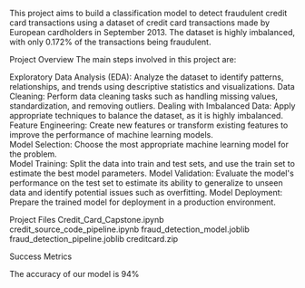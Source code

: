 This project aims to build a classification model to detect fraudulent credit card transactions using a dataset of credit card transactions made by European cardholders in September 2013. The dataset is highly imbalanced, with only 0.172% of the transactions being fraudulent.

Project Overview The main steps involved in this project are:

Exploratory Data Analysis (EDA): Analyze the dataset to identify patterns, relationships, and trends using descriptive statistics and visualizations.
Data Cleaning: Perform data cleaning tasks such as handling missing values, standardization, and removing outliers.  Dealing with Imbalanced Data: Apply appropriate techniques to balance the dataset, as it is highly imbalanced.
Feature Engineering: Create new features or transform existing features to improve the performance of machine learning models.   
Model Selection: Choose the most appropriate machine learning model for the problem.    
Model Training: Split the data into train and test sets, and use the train set to estimate the best model parameters.
Model Validation: Evaluate the model's performance on the test set to estimate its ability to generalize to unseen data and identify potential issues such as overfitting.
Model Deployment: Prepare the trained model for deployment in a production environment.

Project Files 
Credit_Card_Capstone.ipynb 
credit_source_code_pipeline.ipynb
fraud_detection_model.joblib
fraud_detection_pipeline.joblib
creditcard.zip

Success Metrics

The accuracy of our model is 94%
